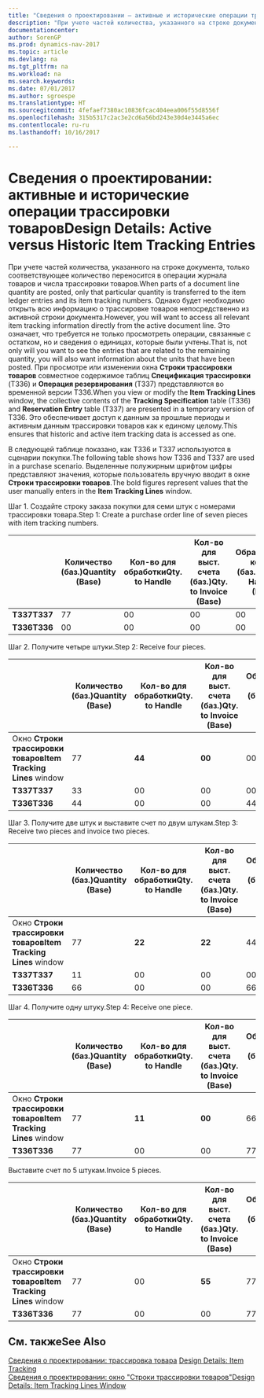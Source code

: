 ```yaml
---
title: "Сведения о проектировании — активные и исторические операции трассировки товаров"
description: "При учете частей количества, указанного на строке документа, только соответствующее количество переносится в операции журнала товаров и числа трассировки товаров. Однако будет необходимо открыть всю информацию о трассировке товаров непосредственно из активной строки документа. Это означает, что требуется не только просмотреть операции, связанные с остатком, но и сведения о единицах, которые были учтены. При просмотре или изменении окна **Строки трассировки товаров** совместное содержимое таблиц **Спецификация трассировки** (T336) и **Операция резервирования** (T337) представляются во временной версии T336. Это обеспечивает доступ к данным за прошлые периоды и активным данным трассировки товаров как к единому целому."
documentationcenter: 
author: SorenGP
ms.prod: dynamics-nav-2017
ms.topic: article
ms.devlang: na
ms.tgt_pltfrm: na
ms.workload: na
ms.search.keywords: 
ms.date: 07/01/2017
ms.author: sgroespe
ms.translationtype: HT
ms.sourcegitcommit: 4fefaef7380ac10836fcac404eea006f55d8556f
ms.openlocfilehash: 315b5317c2ac3e2cd6a56bd243e30d4e3445a6ec
ms.contentlocale: ru-ru
ms.lasthandoff: 10/16/2017

---
```

# <a name="design-details-active-versus-historic-item-tracking-entries"></a><span data-ttu-id="b3d5b-107">Сведения о проектировании: активные и исторические операции трассировки товаров</span><span class="sxs-lookup"><span data-stu-id="b3d5b-107">Design Details: Active versus Historic Item Tracking Entries</span></span>
<span data-ttu-id="b3d5b-108">При учете частей количества, указанного на строке документа, только соответствующее количество переносится в операции журнала товаров и числа трассировки товаров.</span><span class="sxs-lookup"><span data-stu-id="b3d5b-108">When parts of a document line quantity are posted, only that particular quantity is transferred to the item ledger entries and its item tracking numbers.</span></span> <span data-ttu-id="b3d5b-109">Однако будет необходимо открыть всю информацию о трассировке товаров непосредственно из активной строки документа.</span><span class="sxs-lookup"><span data-stu-id="b3d5b-109">However, you will want to access all relevant item tracking information directly from the active document line.</span></span> <span data-ttu-id="b3d5b-110">Это означает, что требуется не только просмотреть операции, связанные с остатком, но и сведения о единицах, которые были учтены.</span><span class="sxs-lookup"><span data-stu-id="b3d5b-110">That is, not only will you want to see the entries that are related to the remaining quantity, you will also want information about the units that have been posted.</span></span> <span data-ttu-id="b3d5b-111">При просмотре или изменении окна **Строки трассировки товаров** совместное содержимое таблиц **Спецификация трассировки** (T336) и **Операция резервирования** (T337) представляются во временной версии T336.</span><span class="sxs-lookup"><span data-stu-id="b3d5b-111">When you view or modify the **Item Tracking Lines** window, the collective contents of the **Tracking Specification** table (T336) and **Reservation Entry** table (T337) are presented in a temporary version of T336.</span></span> <span data-ttu-id="b3d5b-112">Это обеспечивает доступ к данным за прошлые периоды и активным данным трассировки товаров как к единому целому.</span><span class="sxs-lookup"><span data-stu-id="b3d5b-112">This ensures that historic and active item tracking data is accessed as one.</span></span>  

 <span data-ttu-id="b3d5b-113">В следующей таблице показано, как T336 и T337 используются в сценарии покупки.</span><span class="sxs-lookup"><span data-stu-id="b3d5b-113">The following table shows how T336 and T337 are used in a purchase scenario.</span></span> <span data-ttu-id="b3d5b-114">Выделенные полужирным шрифтом цифры представляют значения, которые пользователь вручную вводит в окне **Строки трассировки товаров**.</span><span class="sxs-lookup"><span data-stu-id="b3d5b-114">The bold figures represent values that the user manually enters in the **Item Tracking Lines** window.</span></span>  

 <span data-ttu-id="b3d5b-115">Шаг 1. Создайте строку заказа покупки для семи штук с номерами трассировки товара.</span><span class="sxs-lookup"><span data-stu-id="b3d5b-115">Step 1: Create a purchase order line of seven pieces with item tracking numbers.</span></span>  

||<span data-ttu-id="b3d5b-116">**Количество (баз.)**</span><span class="sxs-lookup"><span data-stu-id="b3d5b-116">**Quantity (Base)**</span></span>|<span data-ttu-id="b3d5b-117">**Кол-во для обработки**</span><span class="sxs-lookup"><span data-stu-id="b3d5b-117">**Qty. to Handle**</span></span>|<span data-ttu-id="b3d5b-118">**Кол-во для выст. счета (баз.)**</span><span class="sxs-lookup"><span data-stu-id="b3d5b-118">**Qty. to Invoice (Base)**</span></span>|<span data-ttu-id="b3d5b-119">**Обработанное кол-во (баз.)**</span><span class="sxs-lookup"><span data-stu-id="b3d5b-119">**Quantity Handled (Base)**</span></span>|<span data-ttu-id="b3d5b-120">**Кол-во по выст. счетам (баз.)**</span><span class="sxs-lookup"><span data-stu-id="b3d5b-120">**Quantity Invoiced (Base)**</span></span>|  
|-|----------------------------------------------|--------------------------------------------|------------------------------------------------------|-------------------------------------------------------|--------------------------------------------------------|  
|<span data-ttu-id="b3d5b-121">**T337**</span><span class="sxs-lookup"><span data-stu-id="b3d5b-121">**T337**</span></span>|<span data-ttu-id="b3d5b-122">7</span><span class="sxs-lookup"><span data-stu-id="b3d5b-122">7</span></span>|<span data-ttu-id="b3d5b-123">0</span><span class="sxs-lookup"><span data-stu-id="b3d5b-123">0</span></span>|<span data-ttu-id="b3d5b-124">0</span><span class="sxs-lookup"><span data-stu-id="b3d5b-124">0</span></span>|<span data-ttu-id="b3d5b-125">0</span><span class="sxs-lookup"><span data-stu-id="b3d5b-125">0</span></span>|<span data-ttu-id="b3d5b-126">0</span><span class="sxs-lookup"><span data-stu-id="b3d5b-126">0</span></span>|  
|<span data-ttu-id="b3d5b-127">**T336**</span><span class="sxs-lookup"><span data-stu-id="b3d5b-127">**T336**</span></span>|<span data-ttu-id="b3d5b-128">0</span><span class="sxs-lookup"><span data-stu-id="b3d5b-128">0</span></span>|<span data-ttu-id="b3d5b-129">0</span><span class="sxs-lookup"><span data-stu-id="b3d5b-129">0</span></span>|<span data-ttu-id="b3d5b-130">0</span><span class="sxs-lookup"><span data-stu-id="b3d5b-130">0</span></span>|<span data-ttu-id="b3d5b-131">0</span><span class="sxs-lookup"><span data-stu-id="b3d5b-131">0</span></span>|<span data-ttu-id="b3d5b-132">0</span><span class="sxs-lookup"><span data-stu-id="b3d5b-132">0</span></span>|  

 <span data-ttu-id="b3d5b-133">Шаг 2. Получите четыре штуки.</span><span class="sxs-lookup"><span data-stu-id="b3d5b-133">Step 2: Receive four pieces.</span></span>  

||<span data-ttu-id="b3d5b-134">**Количество (баз.)**</span><span class="sxs-lookup"><span data-stu-id="b3d5b-134">**Quantity (Base)**</span></span>|<span data-ttu-id="b3d5b-135">**Кол-во для обработки**</span><span class="sxs-lookup"><span data-stu-id="b3d5b-135">**Qty. to Handle**</span></span>|<span data-ttu-id="b3d5b-136">**Кол-во для выст. счета (баз.)**</span><span class="sxs-lookup"><span data-stu-id="b3d5b-136">**Qty. to Invoice (Base)**</span></span>|<span data-ttu-id="b3d5b-137">**Обработанное кол-во (баз.)**</span><span class="sxs-lookup"><span data-stu-id="b3d5b-137">**Quantity Handled (Base)**</span></span>|<span data-ttu-id="b3d5b-138">**Кол-во по выст. счетам (баз.)**</span><span class="sxs-lookup"><span data-stu-id="b3d5b-138">**Quantity Invoiced (Base)**</span></span>|  
|-|----------------------------------------------|--------------------------------------------|------------------------------------------------------|-------------------------------------------------------|--------------------------------------------------------|  
|<span data-ttu-id="b3d5b-139">Окно **Строки трассировки товаров**</span><span class="sxs-lookup"><span data-stu-id="b3d5b-139">**Item Tracking Lines** window</span></span>|<span data-ttu-id="b3d5b-140">7</span><span class="sxs-lookup"><span data-stu-id="b3d5b-140">7</span></span>|<span data-ttu-id="b3d5b-141">**4**</span><span class="sxs-lookup"><span data-stu-id="b3d5b-141">**4**</span></span>|<span data-ttu-id="b3d5b-142">**0**</span><span class="sxs-lookup"><span data-stu-id="b3d5b-142">**0**</span></span>|<span data-ttu-id="b3d5b-143">0</span><span class="sxs-lookup"><span data-stu-id="b3d5b-143">0</span></span>|<span data-ttu-id="b3d5b-144">0</span><span class="sxs-lookup"><span data-stu-id="b3d5b-144">0</span></span>|  
|<span data-ttu-id="b3d5b-145">**T337**</span><span class="sxs-lookup"><span data-stu-id="b3d5b-145">**T337**</span></span>|<span data-ttu-id="b3d5b-146">3</span><span class="sxs-lookup"><span data-stu-id="b3d5b-146">3</span></span>|<span data-ttu-id="b3d5b-147">0</span><span class="sxs-lookup"><span data-stu-id="b3d5b-147">0</span></span>|<span data-ttu-id="b3d5b-148">0</span><span class="sxs-lookup"><span data-stu-id="b3d5b-148">0</span></span>|<span data-ttu-id="b3d5b-149">0</span><span class="sxs-lookup"><span data-stu-id="b3d5b-149">0</span></span>|<span data-ttu-id="b3d5b-150">0</span><span class="sxs-lookup"><span data-stu-id="b3d5b-150">0</span></span>|  
|<span data-ttu-id="b3d5b-151">**T336**</span><span class="sxs-lookup"><span data-stu-id="b3d5b-151">**T336**</span></span>|<span data-ttu-id="b3d5b-152">4</span><span class="sxs-lookup"><span data-stu-id="b3d5b-152">4</span></span>|<span data-ttu-id="b3d5b-153">0</span><span class="sxs-lookup"><span data-stu-id="b3d5b-153">0</span></span>|<span data-ttu-id="b3d5b-154">0</span><span class="sxs-lookup"><span data-stu-id="b3d5b-154">0</span></span>|<span data-ttu-id="b3d5b-155">4</span><span class="sxs-lookup"><span data-stu-id="b3d5b-155">4</span></span>|<span data-ttu-id="b3d5b-156">0</span><span class="sxs-lookup"><span data-stu-id="b3d5b-156">0</span></span>|  

 <span data-ttu-id="b3d5b-157">Шаг 3. Получите две штук и выставите счет по двум штукам.</span><span class="sxs-lookup"><span data-stu-id="b3d5b-157">Step 3: Receive two pieces and invoice two pieces.</span></span>  

||<span data-ttu-id="b3d5b-158">**Количество (баз.)**</span><span class="sxs-lookup"><span data-stu-id="b3d5b-158">**Quantity (Base)**</span></span>|<span data-ttu-id="b3d5b-159">**Кол-во для обработки**</span><span class="sxs-lookup"><span data-stu-id="b3d5b-159">**Qty. to Handle**</span></span>|<span data-ttu-id="b3d5b-160">**Кол-во для выст. счета (баз.)**</span><span class="sxs-lookup"><span data-stu-id="b3d5b-160">**Qty. to Invoice (Base)**</span></span>|<span data-ttu-id="b3d5b-161">**Обработанное кол-во (баз.)**</span><span class="sxs-lookup"><span data-stu-id="b3d5b-161">**Quantity Handled (Base)**</span></span>|<span data-ttu-id="b3d5b-162">**Кол-во по выст. счетам (баз.)**</span><span class="sxs-lookup"><span data-stu-id="b3d5b-162">**Quantity Invoiced (Base)**</span></span>|  
|-|----------------------------------------------|--------------------------------------------|------------------------------------------------------|-------------------------------------------------------|--------------------------------------------------------|  
|<span data-ttu-id="b3d5b-163">Окно **Строки трассировки товаров**</span><span class="sxs-lookup"><span data-stu-id="b3d5b-163">**Item Tracking Lines** window</span></span>|<span data-ttu-id="b3d5b-164">7</span><span class="sxs-lookup"><span data-stu-id="b3d5b-164">7</span></span>|<span data-ttu-id="b3d5b-165">**2**</span><span class="sxs-lookup"><span data-stu-id="b3d5b-165">**2**</span></span>|<span data-ttu-id="b3d5b-166">**2**</span><span class="sxs-lookup"><span data-stu-id="b3d5b-166">**2**</span></span>|<span data-ttu-id="b3d5b-167">4</span><span class="sxs-lookup"><span data-stu-id="b3d5b-167">4</span></span>|<span data-ttu-id="b3d5b-168">0</span><span class="sxs-lookup"><span data-stu-id="b3d5b-168">0</span></span>|  
|<span data-ttu-id="b3d5b-169">**T337**</span><span class="sxs-lookup"><span data-stu-id="b3d5b-169">**T337**</span></span>|<span data-ttu-id="b3d5b-170">1</span><span class="sxs-lookup"><span data-stu-id="b3d5b-170">1</span></span>|<span data-ttu-id="b3d5b-171">0</span><span class="sxs-lookup"><span data-stu-id="b3d5b-171">0</span></span>|<span data-ttu-id="b3d5b-172">0</span><span class="sxs-lookup"><span data-stu-id="b3d5b-172">0</span></span>|<span data-ttu-id="b3d5b-173">0</span><span class="sxs-lookup"><span data-stu-id="b3d5b-173">0</span></span>|<span data-ttu-id="b3d5b-174">0</span><span class="sxs-lookup"><span data-stu-id="b3d5b-174">0</span></span>|  
|<span data-ttu-id="b3d5b-175">**T336**</span><span class="sxs-lookup"><span data-stu-id="b3d5b-175">**T336**</span></span>|<span data-ttu-id="b3d5b-176">6</span><span class="sxs-lookup"><span data-stu-id="b3d5b-176">6</span></span>|<span data-ttu-id="b3d5b-177">0</span><span class="sxs-lookup"><span data-stu-id="b3d5b-177">0</span></span>|<span data-ttu-id="b3d5b-178">0</span><span class="sxs-lookup"><span data-stu-id="b3d5b-178">0</span></span>|<span data-ttu-id="b3d5b-179">6</span><span class="sxs-lookup"><span data-stu-id="b3d5b-179">6</span></span>|<span data-ttu-id="b3d5b-180">2</span><span class="sxs-lookup"><span data-stu-id="b3d5b-180">2</span></span>|  

 <span data-ttu-id="b3d5b-181">Шаг 4. Получите одну штуку.</span><span class="sxs-lookup"><span data-stu-id="b3d5b-181">Step 4: Receive one piece.</span></span>  

||<span data-ttu-id="b3d5b-182">**Количество (баз.)**</span><span class="sxs-lookup"><span data-stu-id="b3d5b-182">**Quantity (Base)**</span></span>|<span data-ttu-id="b3d5b-183">**Кол-во для обработки**</span><span class="sxs-lookup"><span data-stu-id="b3d5b-183">**Qty. to Handle**</span></span>|<span data-ttu-id="b3d5b-184">**Кол-во для выст. счета (баз.)**</span><span class="sxs-lookup"><span data-stu-id="b3d5b-184">**Qty. to Invoice (Base)**</span></span>|<span data-ttu-id="b3d5b-185">**Обработанное кол-во (баз.)**</span><span class="sxs-lookup"><span data-stu-id="b3d5b-185">**Quantity Handled (Base)**</span></span>|<span data-ttu-id="b3d5b-186">**Кол-во по выст. счетам (баз.)**</span><span class="sxs-lookup"><span data-stu-id="b3d5b-186">**Quantity Invoiced (Base)**</span></span>|  
|-|----------------------------------------------|--------------------------------------------|------------------------------------------------------|-------------------------------------------------------|--------------------------------------------------------|  
|<span data-ttu-id="b3d5b-187">Окно **Строки трассировки товаров**</span><span class="sxs-lookup"><span data-stu-id="b3d5b-187">**Item Tracking Lines** window</span></span>|<span data-ttu-id="b3d5b-188">7</span><span class="sxs-lookup"><span data-stu-id="b3d5b-188">7</span></span>|<span data-ttu-id="b3d5b-189">**1**</span><span class="sxs-lookup"><span data-stu-id="b3d5b-189">**1**</span></span>|<span data-ttu-id="b3d5b-190">**0**</span><span class="sxs-lookup"><span data-stu-id="b3d5b-190">**0**</span></span>|<span data-ttu-id="b3d5b-191">6</span><span class="sxs-lookup"><span data-stu-id="b3d5b-191">6</span></span>|<span data-ttu-id="b3d5b-192">2</span><span class="sxs-lookup"><span data-stu-id="b3d5b-192">2</span></span>|  
|<span data-ttu-id="b3d5b-193">**T336**</span><span class="sxs-lookup"><span data-stu-id="b3d5b-193">**T336**</span></span>|<span data-ttu-id="b3d5b-194">7</span><span class="sxs-lookup"><span data-stu-id="b3d5b-194">7</span></span>|<span data-ttu-id="b3d5b-195">0</span><span class="sxs-lookup"><span data-stu-id="b3d5b-195">0</span></span>|<span data-ttu-id="b3d5b-196">0</span><span class="sxs-lookup"><span data-stu-id="b3d5b-196">0</span></span>|<span data-ttu-id="b3d5b-197">7</span><span class="sxs-lookup"><span data-stu-id="b3d5b-197">7</span></span>|<span data-ttu-id="b3d5b-198">2</span><span class="sxs-lookup"><span data-stu-id="b3d5b-198">2</span></span>|  

 <span data-ttu-id="b3d5b-199">Выставите счет по 5 штукам.</span><span class="sxs-lookup"><span data-stu-id="b3d5b-199">Invoice 5 pieces.</span></span>  

||<span data-ttu-id="b3d5b-200">**Количество (баз.)**</span><span class="sxs-lookup"><span data-stu-id="b3d5b-200">**Quantity (Base)**</span></span>|<span data-ttu-id="b3d5b-201">**Кол-во для обработки**</span><span class="sxs-lookup"><span data-stu-id="b3d5b-201">**Qty. to Handle**</span></span>|<span data-ttu-id="b3d5b-202">**Кол-во для выст. счета (баз.)**</span><span class="sxs-lookup"><span data-stu-id="b3d5b-202">**Qty. to Invoice (Base)**</span></span>|<span data-ttu-id="b3d5b-203">**Обработанное кол-во (баз.)**</span><span class="sxs-lookup"><span data-stu-id="b3d5b-203">**Quantity Handled (Base)**</span></span>|<span data-ttu-id="b3d5b-204">**Кол-во по выст. счетам (баз.)**</span><span class="sxs-lookup"><span data-stu-id="b3d5b-204">**Quantity Invoiced (Base)**</span></span>|  
|-|----------------------------------------------|--------------------------------------------|------------------------------------------------------|-------------------------------------------------------|--------------------------------------------------------|  
|<span data-ttu-id="b3d5b-205">Окно **Строки трассировки товаров**</span><span class="sxs-lookup"><span data-stu-id="b3d5b-205">**Item Tracking Lines** window</span></span>|<span data-ttu-id="b3d5b-206">7</span><span class="sxs-lookup"><span data-stu-id="b3d5b-206">7</span></span>|<span data-ttu-id="b3d5b-207">0</span><span class="sxs-lookup"><span data-stu-id="b3d5b-207">0</span></span>|<span data-ttu-id="b3d5b-208">**5**</span><span class="sxs-lookup"><span data-stu-id="b3d5b-208">**5**</span></span>|<span data-ttu-id="b3d5b-209">7</span><span class="sxs-lookup"><span data-stu-id="b3d5b-209">7</span></span>|<span data-ttu-id="b3d5b-210">2</span><span class="sxs-lookup"><span data-stu-id="b3d5b-210">2</span></span>|  
|<span data-ttu-id="b3d5b-211">**T336**</span><span class="sxs-lookup"><span data-stu-id="b3d5b-211">**T336**</span></span>|<span data-ttu-id="b3d5b-212">7</span><span class="sxs-lookup"><span data-stu-id="b3d5b-212">7</span></span>|<span data-ttu-id="b3d5b-213">0</span><span class="sxs-lookup"><span data-stu-id="b3d5b-213">0</span></span>|<span data-ttu-id="b3d5b-214">0</span><span class="sxs-lookup"><span data-stu-id="b3d5b-214">0</span></span>|<span data-ttu-id="b3d5b-215">7</span><span class="sxs-lookup"><span data-stu-id="b3d5b-215">7</span></span>|<span data-ttu-id="b3d5b-216">7</span><span class="sxs-lookup"><span data-stu-id="b3d5b-216">7</span></span>|  

## <a name="see-also"></a><span data-ttu-id="b3d5b-217">См. также</span><span class="sxs-lookup"><span data-stu-id="b3d5b-217">See Also</span></span>  
 <span data-ttu-id="b3d5b-218">[Сведения о проектировании: трассировка товара](design-details-item-tracking.md) </span><span class="sxs-lookup"><span data-stu-id="b3d5b-218">[Design Details: Item Tracking](design-details-item-tracking.md) </span></span>  
 [<span data-ttu-id="b3d5b-219">Сведения о проектировании: окно "Строки трассировки товаров"</span><span class="sxs-lookup"><span data-stu-id="b3d5b-219">Design Details: Item Tracking Lines Window</span></span>](design-details-item-tracking-lines-window.md)

